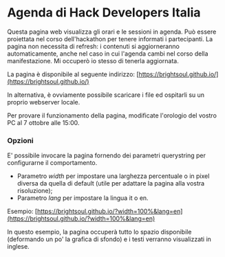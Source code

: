 # Agenda di Hack Developers Italia
Questa pagina web visualizza gli orari e le sessioni in agenda. Può essere proiettata nel corso dell'hackathon per tenere informati i partecipanti. La pagina non necessita di refresh: i contenuti si aggiorneranno automaticamente, anche nel caso in cui l'agenda cambi nel corso della manifestazione. Mi occuperò io stesso di tenerla aggiornata.

La pagina è disponibile al seguente indirizzo: [https://brightsoul.github.io/](https://brightsoul.github.io/)

In alternativa, è ovviamente possibile scaricare i file ed ospitarli su un proprio webserver locale.

Per provare il funzionamento della pagina, modificate l'orologio del vostro PC al 7 ottobre alle 15:00.

### Opzioni
E' possibile invocare la pagina fornendo dei parametri querystring per configurarne il comportamento.
 * Parametro *width* per impostare una larghezza percentuale o in pixel diversa da quella di default (utile per adattare la pagina alla vostra risoluzione);
 * Parametro *lang* per impostare la lingua it o en.
 
 Esempio: [https://brightsoul.github.io/?width=100%&lang=en](https://brightsoul.github.io/?width=100%&lang=en)
 
 In questo esempio, la pagina occuperà tutto lo spazio disponibile (deformando un po' la grafica di sfondo) e i testi verranno visualizzati in inglese.
 

 
